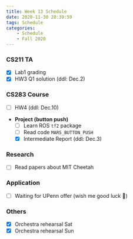 ```yaml
---
title: Week 13 Schedule
date: 2020-11-30 20:39:59
tags: Schedule
categories:
    - Schedule
    - Fall 2020
---
```


### CS211 TA
- [x] Lab1 grading
- [x] HW3 Q1 solution (ddl: Dec.2)

### CS283 Course
- [ ] HW4 (ddl: Dec.10)

* **Project (button push)**
    - [ ] Learn ROS `tf2` package
    - [ ] Read code `MARS_BUTTON_PUSH`
    - [x] Intermediate Report (ddl: Dec.3)

### Research
- [ ] Read papers about MIT Cheetah

### Application
- [ ] Waiting for UPenn offer (wish me good luck 🙏)

### Others
- [x] Orchestra rehearsal Sat
- [x] Orchestra rehearsal Sun